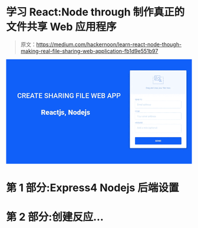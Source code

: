 # 学习 React:Node through 制作真正的文件共享 Web 应用程序

> 原文：<https://medium.com/hackernoon/learn-react-node-though-making-real-file-sharing-web-application-fb1d9e551b97>

![](img/2529c7cc93e05eba2dfc75ec5d5277d9.png)

# 第 1 部分:Express4 Nodejs 后端设置

# 第 2 部分:创建反应…